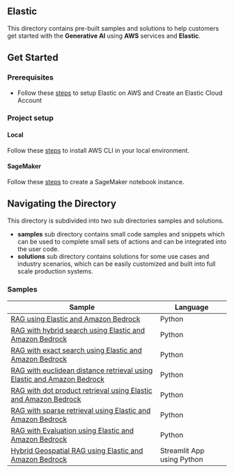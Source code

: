 ## Elastic

This directory contains pre-built samples and solutions to help customers get started with the **Generative AI** using **AWS** services and **Elastic**.

## Get Started

### Prerequisites

- Follow these [steps](https://www.elastic.co/blog/announcing-a-new-streamlined-sign-up-experience-for-elastic-cloud-on-aws-marketplace) to setup Elastic on AWS and Create an Elastic Cloud Account

### Project setup

#### Local
Follow these [steps](https://docs.aws.amazon.com/cli/latest/userguide/getting-started-install.html) to install AWS CLI in your local environment.

#### SageMaker
Follow these [steps](https://docs.aws.amazon.com/sagemaker/latest/dg/gs-setup-working-env.html) to create a SageMaker notebook instance.


## Navigating the Directory
This directory is subdivided into two sub directories samples and solutions. 
- **samples** sub directory contains small code samples and snippets which can be used to complete small sets of actions and can be integrated into the user code. 
- **solutions** sub directory contains solutions for some use cases and industry scenarios, which can be easily customized and built into full scale production systems.

### Samples


| Sample | Language |
| --- | --- |
| [RAG using Elastic and Amazon Bedrock](./samples/elastic-bedrock-claude-langchain-rag.ipynb) | Python |
| [RAG with hybrid search using Elastic and Amazon Bedrock](./samples/elastic-bedrock-claude-langchain-rag-hybrid-search.ipynb) | Python |
| [RAG with exact search using Elastic and Amazon Bedrock](./samples/elastic-bedrock-claude-langchain-rag-brute-force.ipynb) | Python |
| [RAG with euclidean distance retrieval using Elastic and Amazon Bedrock](./samples/elastic-bedrock-claude-langchain-rag-euclidean.ipynb) | Python |
| [RAG with dot product retrieval using Elastic and Amazon Bedrock](./samples/elastic-bedrock-claude-langchain-rag-dot-product.ipynb) | Python |
| [RAG with sparse retrieval using Elastic and Amazon Bedrock](./samples/elastic-bedrock-claude-langchain-rag-sparse.ipynb) | Python |
| [RAG with Evaluation using Elastic and Amazon Bedrock](./samples/elastic-bedrock-claude-langchain-rag-eval.ipynb) | Python |
| [Hybrid Geospatial RAG using Elastic and Amazon Bedrock](./stream-lit-app/geo-spatial-rag-elastic-bedrock.py) | Streamlit App using Python |